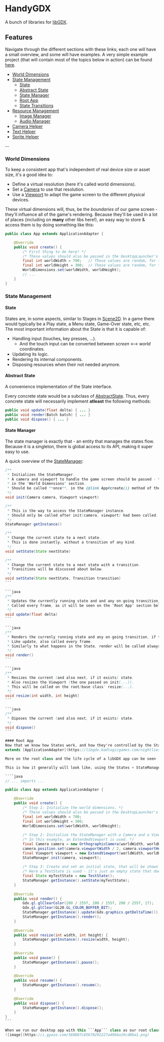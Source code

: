 # HandyGDX

A bunch of libraries for [libGDX](http://libgdx.badlogicgames.com/).

## Features
Navigate through the different sections with these links; each one will have a small overview, and some will have examples.
A very simple example project (that will contain most of the topics below in action) can be found [here](https://github.com/ImXico/HandyGDX/tree/master/example).

- [World Dimensions](#world-dimensions)
- [State Management](#state-management)
  - [State](#state)
  - [Abstract State](#abstract-state)
  - [State Manager](#state-manager)
  - [Root App](#root-app)
  - [State Transitions](#state-transitions)
- [Resource Management](#resource-management)
  - [Image Manager](#image-manager)
  - [Audio Manager](#audio-manager)
- [Camera Helper](#camera-helper)
- [Text Helper](#text-helper)
- [Sprite Helper](#sprite-helper)

--

### World Dimensions
To keep a consistent app that's independent of real device size or asset size, it's a good idea to:
- Define a virtual resolution (here it's called world dimensions).
- Set a [Camera](https://github.com/libgdx/libgdx/wiki/Orthographic-camera) to use that resolution.
- Use a [Viewport](https://github.com/libgdx/libgdx/wiki/Viewports) to adapt the game screen to the different physical devices.

These virtual dimensions will, thus, be the *boundaries* of our game screen - they'll influence all of the game's rendering.
Because they'll be used in a lot of places (including on **many** other libs here!), an easy way to store & access them is by doing something like this:

```java
public class App extends ApplicationAdapter {

    @Override
    public void create() {
        /* First thing to do here! */
        /* These values should also be passed in the DesktopLauncher's config width and height. */
        final int worldWidth = 700;   // These values are random, for the example!
        final int worldHeight = 300;  // These values are random, for the example!
        WorldDimensions.set(worldWidth, worldHeight);
        // ...
    }
}
```

### State Management
#### State
States are, in some aspects, similar to Stages in [Scene2D](https://github.com/libgdx/libgdx/wiki/Scene2d).
In a game there would typically be a Play state, a Menu state, Game-Over state, etc, etc.
The most important information about the State is that it is capable of:
- Handling input (touches, key presses, ...).
  - And the touch input can be converted between *screen* <--> *world* coordinates.
- Updating its logic.
- Rendering its internal components.
- Disposing resources when their not needed anymore.

#### Abstract State
A convenience implementation of the State interface.

Every concrete state would be a subclass of [AbstractState](https://github.com/ImXico/HandyGDX/blob/master/source/State/AbstractState.java).
Thus, every concrete state will necessarily implement **atleast** the following methods:
```java
public void update(float delta) { ... }
public void render(Batch batch) { ... }
public void dispose() { ... }
```

#### State Manager
The state manager is exactly that - an entity that manages the states flow. Because it is a singleton, there is global access to its API, making it 
super easy to use.

A quick overview of the [StateManager](https://github.com/ImXico/HandyGDX/blob/master/source/State/StateManager.java):

```java
/**
 * Initializes the StateManager.
 * A camera and viewport to handle the game screen should be passed - their importance has been mentioned 
 * in the "World Dimensions" section.
 * Should be called **once**, in the {@link App#create()} method of the root/base app.
 */
void init(Camera camera, Viewport viewport)
```

```java
/**
 * This is the way to access the StateManager instance.
 * Should only be called after init(camera, viewport) had been called.
 */
StateManager getInstance()
```

```java
/**
 * Change the current state to a next state.
 * This is done instantly, without a transition of any kind.
 */
void setState(State nextState)
```

````java
/**
 * Change the current state to a next state with a transition.
 * Transitions will be discussed about below.
 */
void setState(State nextState, Transition transition)
```

```java
/**
 * Updates the currently running state and and any on-going transition, if there is one.
 * Called every frame, as it will be seen on the "Root App" section below.
 */
void update(float delta)
```

```java
/**
 * Renders the currenly running state and any on-going transition, if there is one.
 * Like update, also called every frame.
 * Similarly to what happens in the State, render will be called always **after** update. 
 */
void render()
```

```java
/**
 * Resizes the current (and also next, if it exists) state.
 * Also resizes the Viewport (the one passed on init(...)).
 * This will be called on the root/base class' resize(...).
 */
void resize(int width, int height)
```

```java
/**
 * Diposes the current (and also next, if it exists) state.
 */
void dispose()
```

#### Root App
Now that we know how States work, and how they're controlled by the StateManager, we can use them to easily setup our root/base class - the one that
extends [ApplicationAdapter](https://libgdx.badlogicgames.com/nightlies/docs/api/com/badlogic/gdx/ApplicationAdapter.html).

More on the root class and the life cycle of a libGDX app can be seen [here](https://github.com/libgdx/libgdx/wiki/The-life-cycle).

This is how it generally will look like, using the States + StateManager approach:

````java
// ... imports ...

public class App extends ApplicationAdapter {

    @Override
    public void create() {
        /* Step 1: Initialize the world dimensions. */
        /* These values should also be passed in the DesktopLauncher's config width and height. */
        final int worldWidth = 700;
        final int worldHeight = 300;
        WorldDimensions.set(worldWidth, worldHeight);
        
        /* Step 2: Initialize the StateManager with a Camera and a Viewport. */
        /* In this example, an ExtendedViewport is used. */
        final Camera camera = new OrthographicCamera(worldWidth, worldHeight);
        camera.position.set(camera.viewportWidth / 2, camera.viewportHeight / 2, 0F);
        final Viewport viewport = new ExtendViewport(worldWidth, worldHeight, camera);
        StateManager.init(camera, viewport);
        
        /* Step 3: Create and set an initial state, that will be shown when the app launches. */
        /* Here a TestState is used - it's just an empty state that doesn't do/show anything at all. */
        final State myTestState = new TestState();
        StateManager.getInstance().setState(myTestState);
    }
    
    @Override
    public void render() {
        Gdx.gl.glClearColor(200 / 255f, 200 / 255f, 200 / 255f, 1f);
        Gdx.gl.glClear(GL20.GL_COLOR_BUFFER_BIT);
        StateManager.getInstance().update(Gdx.graphics.getDeltaTime());
        StateManager.getInstance().render();
    }
    
    @Override
    public void resize(int width, int height) {
        StateManager.getInstance().resize(width, height);
    }
    
    @Override
    public void pause() {
        StateManager.getInstance().pause();
    }
    
    @Override
    public void resume() {
        StateManager.getInstance().resume();
    }
    
    @Override
    public void dispose() {
        StateManager.getInstance().dispose();
    }
}
```

When we run our desktop app with this ```App``` class as our root class, we can see the result so far:
![image](https://i.gyazo.com/560887c85670292227a49bba19cd88a1.png)











